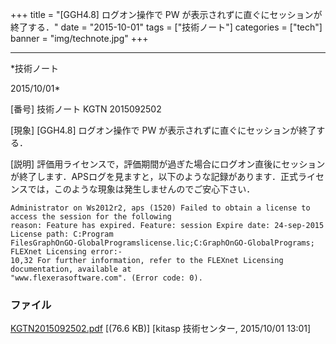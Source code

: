 ﻿+++
title = "[GGH4.8] ログオン操作で PW が表示されずに直ぐにセッションが終了する．"
date = "2015-10-01"
tags = ["技術ノート"]
categories = ["tech"]
banner = "img/technote.jpg"
+++

-----------------------------------------------------------------------------------------------------------------------------

*技術ノート

2015/10/01*


[番号]
技術ノート KGTN 2015092502

[現象]
[GGH4.8] ログオン操作で PW が表示されずに直ぐにセッションが終了する．

[説明]
評価用ライセンスで，評価期間が過ぎた場合にログオン直後にセッションが終了します．APSログを見ますと，以下のような記録があります．正式ライセンスでは，このような現象は発生しませんのでご安心下さい．

    Administrator on Ws2012r2, aps (1520) Failed to obtain a license to access the session for the following
    reason: Feature has expired. Feature: session Expire date: 24-sep-2015 License path: C:Program
    FilesGraphOnGO-GlobalProgramslicense.lic;C:GraphOnGO-GlobalPrograms; FLEXnet Licensing error:-
    10,32 For further information, refer to the FLEXnet Licensing documentation, available at
    "www.flexerasoftware.com". (Error code: 0).


### ファイル

 
 


[KGTN2015092502.pdf](http://techreport.kitasp.net/attachments/download/2273/KGTN2015092502.pdf)
 [(76.6 KB)] [kitasp 技術センター, 2015/10/01
13:01]


 


 

